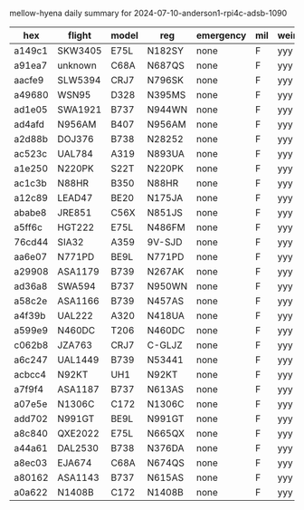 mellow-hyena daily summary for 2024-07-10-anderson1-rpi4c-adsb-1090

|hex|flight|model|reg|emergency|mil|weirdo|
|--|--|--|--|--|--|--|
|a149c1|SKW3405|E75L|N182SY|none|F|yyy|
|a91ea7|unknown|C68A|N687QS|none|F|yyy|
|aacfe9|SLW5394|CRJ7|N796SK|none|F|yyy|
|a49680|WSN95|D328|N395MS|none|F|yyy|
|ad1e05|SWA1921|B737|N944WN|none|F|yyy|
|ad4afd|N956AM|B407|N956AM|none|F|yyy|
|a2d88b|DOJ376|B738|N28252|none|F|yyy|
|ac523c|UAL784|A319|N893UA|none|F|yyy|
|a1e250|N220PK|S22T|N220PK|none|F|yyy|
|ac1c3b|N88HR|B350|N88HR|none|F|yyy|
|a12c89|LEAD47|BE20|N175JA|none|F|yyy|
|ababe8|JRE851|C56X|N851JS|none|F|yyy|
|a5ff6c|HGT222|E75L|N486FM|none|F|yyy|
|76cd44|SIA32|A359|9V-SJD|none|F|yyy|
|aa6e07|N771PD|BE9L|N771PD|none|F|yyy|
|a29908|ASA1179|B739|N267AK|none|F|yyy|
|ad36a8|SWA594|B737|N950WN|none|F|yyy|
|a58c2e|ASA1166|B739|N457AS|none|F|yyy|
|a4f39b|UAL222|A320|N418UA|none|F|yyy|
|a599e9|N460DC|T206|N460DC|none|F|yyy|
|c062b8|JZA763|CRJ7|C-GLJZ|none|F|yyy|
|a6c247|UAL1449|B739|N53441|none|F|yyy|
|acbcc4|N92KT|UH1|N92KT|none|F|yyy|
|a7f9f4|ASA1187|B737|N613AS|none|F|yyy|
|a07e5e|N1306C|C172|N1306C|none|F|yyy|
|add702|N991GT|BE9L|N991GT|none|F|yyy|
|a8c840|QXE2022|E75L|N665QX|none|F|yyy|
|a44a61|DAL2530|B738|N376DA|none|F|yyy|
|a8ec03|EJA674|C68A|N674QS|none|F|yyy|
|a80162|ASA1143|B737|N615AS|none|F|yyy|
|a0a622|N1408B|C172|N1408B|none|F|yyy|
